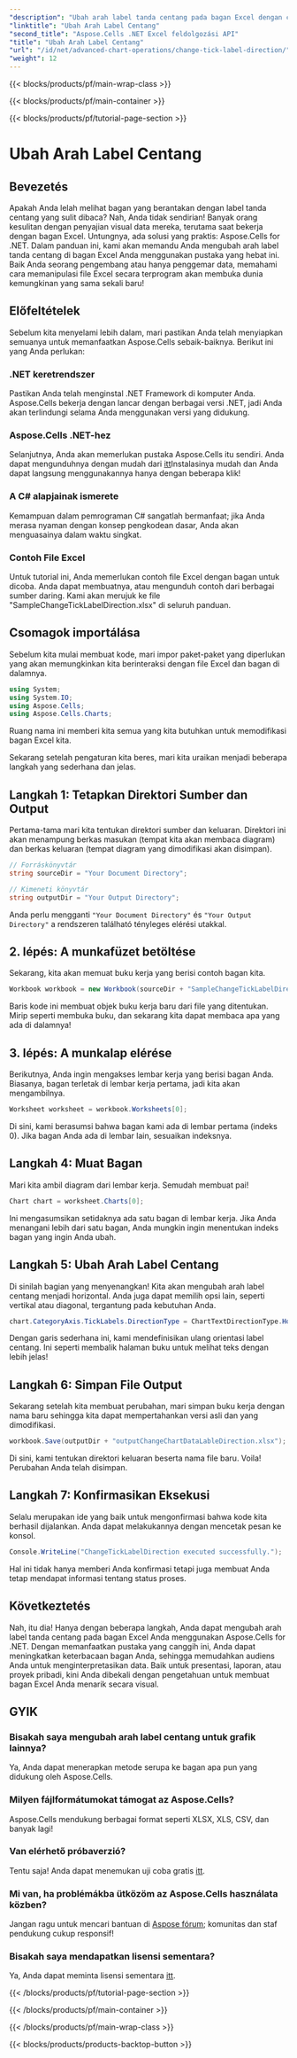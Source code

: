 ```yaml
---
"description": "Ubah arah label tanda centang pada bagan Excel dengan cepat menggunakan Aspose.Cells untuk .NET. Ikuti panduan ini untuk penerapan yang lancar."
"linktitle": "Ubah Arah Label Centang"
"second_title": "Aspose.Cells .NET Excel feldolgozási API"
"title": "Ubah Arah Label Centang"
"url": "/id/net/advanced-chart-operations/change-tick-label-direction/"
"weight": 12
---
```


{{< blocks/products/pf/main-wrap-class >}}

{{< blocks/products/pf/main-container >}}

{{< blocks/products/pf/tutorial-page-section >}}

# Ubah Arah Label Centang

## Bevezetés

Apakah Anda lelah melihat bagan yang berantakan dengan label tanda centang yang sulit dibaca? Nah, Anda tidak sendirian! Banyak orang kesulitan dengan penyajian visual data mereka, terutama saat bekerja dengan bagan Excel. Untungnya, ada solusi yang praktis: Aspose.Cells for .NET. Dalam panduan ini, kami akan memandu Anda mengubah arah label tanda centang di bagan Excel Anda menggunakan pustaka yang hebat ini. Baik Anda seorang pengembang atau hanya penggemar data, memahami cara memanipulasi file Excel secara terprogram akan membuka dunia kemungkinan yang sama sekali baru!

## Előfeltételek

Sebelum kita menyelami lebih dalam, mari pastikan Anda telah menyiapkan semuanya untuk memanfaatkan Aspose.Cells sebaik-baiknya. Berikut ini yang Anda perlukan:

### .NET keretrendszer

Pastikan Anda telah menginstal .NET Framework di komputer Anda. Aspose.Cells bekerja dengan lancar dengan berbagai versi .NET, jadi Anda akan terlindungi selama Anda menggunakan versi yang didukung.

### Aspose.Cells .NET-hez

Selanjutnya, Anda akan memerlukan pustaka Aspose.Cells itu sendiri. Anda dapat mengunduhnya dengan mudah dari [itt](https://releases.aspose.com/cells/net/)Instalasinya mudah dan Anda dapat langsung menggunakannya hanya dengan beberapa klik!

### A C# alapjainak ismerete

Kemampuan dalam pemrograman C# sangatlah bermanfaat; jika Anda merasa nyaman dengan konsep pengkodean dasar, Anda akan menguasainya dalam waktu singkat. 

### Contoh File Excel

Untuk tutorial ini, Anda memerlukan contoh file Excel dengan bagan untuk dicoba. Anda dapat membuatnya, atau mengunduh contoh dari berbagai sumber daring. Kami akan merujuk ke file "SampleChangeTickLabelDirection.xlsx" di seluruh panduan.

## Csomagok importálása

Sebelum kita mulai membuat kode, mari impor paket-paket yang diperlukan yang akan memungkinkan kita berinteraksi dengan file Excel dan bagan di dalamnya.

```csharp
using System;
using System.IO;
using Aspose.Cells;
using Aspose.Cells.Charts;
```

Ruang nama ini memberi kita semua yang kita butuhkan untuk memodifikasi bagan Excel kita. 

Sekarang setelah pengaturan kita beres, mari kita uraikan menjadi beberapa langkah yang sederhana dan jelas.

## Langkah 1: Tetapkan Direktori Sumber dan Output

Pertama-tama mari kita tentukan direktori sumber dan keluaran. Direktori ini akan menampung berkas masukan (tempat kita akan membaca diagram) dan berkas keluaran (tempat diagram yang dimodifikasi akan disimpan).

```csharp
// Forráskönyvtár
string sourceDir = "Your Document Directory";

// Kimeneti könyvtár
string outputDir = "Your Output Directory";
```

Anda perlu mengganti `"Your Document Directory"` és `"Your Output Directory"` a rendszeren található tényleges elérési utakkal. 

## 2. lépés: A munkafüzet betöltése

Sekarang, kita akan memuat buku kerja yang berisi contoh bagan kita. 

```csharp
Workbook workbook = new Workbook(sourceDir + "SampleChangeTickLabelDirection.xlsx");
```

Baris kode ini membuat objek buku kerja baru dari file yang ditentukan. Mirip seperti membuka buku, dan sekarang kita dapat membaca apa yang ada di dalamnya!

## 3. lépés: A munkalap elérése

Berikutnya, Anda ingin mengakses lembar kerja yang berisi bagan Anda. Biasanya, bagan terletak di lembar kerja pertama, jadi kita akan mengambilnya.

```csharp
Worksheet worksheet = workbook.Worksheets[0];
```

Di sini, kami berasumsi bahwa bagan kami ada di lembar pertama (indeks 0). Jika bagan Anda ada di lembar lain, sesuaikan indeksnya. 

## Langkah 4: Muat Bagan

Mari kita ambil diagram dari lembar kerja. Semudah membuat pai!

```csharp
Chart chart = worksheet.Charts[0];
```

Ini mengasumsikan setidaknya ada satu bagan di lembar kerja. Jika Anda menangani lebih dari satu bagan, Anda mungkin ingin menentukan indeks bagan yang ingin Anda ubah.

## Langkah 5: Ubah Arah Label Centang

Di sinilah bagian yang menyenangkan! Kita akan mengubah arah label centang menjadi horizontal. Anda juga dapat memilih opsi lain, seperti vertikal atau diagonal, tergantung pada kebutuhan Anda.

```csharp
chart.CategoryAxis.TickLabels.DirectionType = ChartTextDirectionType.Horizontal;
```

Dengan garis sederhana ini, kami mendefinisikan ulang orientasi label centang. Ini seperti membalik halaman buku untuk melihat teks dengan lebih jelas!

## Langkah 6: Simpan File Output

Sekarang setelah kita membuat perubahan, mari simpan buku kerja dengan nama baru sehingga kita dapat mempertahankan versi asli dan yang dimodifikasi.

```csharp
workbook.Save(outputDir + "outputChangeChartDataLableDirection.xlsx");
```

Di sini, kami tentukan direktori keluaran beserta nama file baru. Voila! Perubahan Anda telah disimpan.

## Langkah 7: Konfirmasikan Eksekusi

Selalu merupakan ide yang baik untuk mengonfirmasi bahwa kode kita berhasil dijalankan. Anda dapat melakukannya dengan mencetak pesan ke konsol.

```csharp
Console.WriteLine("ChangeTickLabelDirection executed successfully.");
```

Hal ini tidak hanya memberi Anda konfirmasi tetapi juga membuat Anda tetap mendapat informasi tentang status proses. 

## Következtetés

Nah, itu dia! Hanya dengan beberapa langkah, Anda dapat mengubah arah label tanda centang pada bagan Excel Anda menggunakan Aspose.Cells for .NET. Dengan memanfaatkan pustaka yang canggih ini, Anda dapat meningkatkan keterbacaan bagan Anda, sehingga memudahkan audiens Anda untuk menginterpretasikan data. Baik untuk presentasi, laporan, atau proyek pribadi, kini Anda dibekali dengan pengetahuan untuk membuat bagan Excel Anda menarik secara visual.

## GYIK

### Bisakah saya mengubah arah label centang untuk grafik lainnya?  
Ya, Anda dapat menerapkan metode serupa ke bagan apa pun yang didukung oleh Aspose.Cells.

### Milyen fájlformátumokat támogat az Aspose.Cells?  
Aspose.Cells mendukung berbagai format seperti XLSX, XLS, CSV, dan banyak lagi!

### Van elérhető próbaverzió?  
Tentu saja! Anda dapat menemukan uji coba gratis [itt](https://releases.aspose.com/).

### Mi van, ha problémákba ütközöm az Aspose.Cells használata közben?  
Jangan ragu untuk mencari bantuan di [Aspose fórum](https://forum.aspose.com/c/cells/9); komunitas dan staf pendukung cukup responsif!

### Bisakah saya mendapatkan lisensi sementara?  
Ya, Anda dapat meminta lisensi sementara [itt](https://purchase.aspose.com/temporary-license/).

{{< /blocks/products/pf/tutorial-page-section >}}

{{< /blocks/products/pf/main-container >}}

{{< /blocks/products/pf/main-wrap-class >}}

{{< blocks/products/products-backtop-button >}}